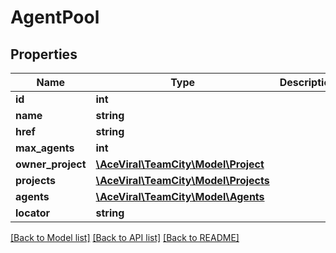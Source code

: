# AgentPool

## Properties
Name | Type | Description | Notes
------------ | ------------- | ------------- | -------------
**id** | **int** |  | [optional] 
**name** | **string** |  | [optional] 
**href** | **string** |  | [optional] 
**max_agents** | **int** |  | [optional] 
**owner_project** | [**\AceViral\TeamCity\Model\Project**](Project.md) |  | [optional] 
**projects** | [**\AceViral\TeamCity\Model\Projects**](Projects.md) |  | [optional] 
**agents** | [**\AceViral\TeamCity\Model\Agents**](Agents.md) |  | [optional] 
**locator** | **string** |  | [optional] 

[[Back to Model list]](../README.md#documentation-for-models) [[Back to API list]](../README.md#documentation-for-api-endpoints) [[Back to README]](../README.md)


